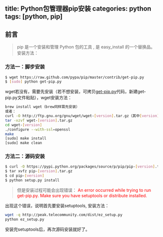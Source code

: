 title: Python包管理器pip安装
categories: python
tags: [python, pip]
---
## 前言
> pip 是一个安装和管理 Python 包的工具 , 是 easy_install 的一个替换品。安装方法：

### 方法一：脚步安装
```bash
$ wget https://raw.github.com/pypa/pip/master/contrib/get-pip.py
$ [sudo] python get-pip.py
```

<!-- more -->

wget若没有，需要先安装（若不想安装，可拷贝[get-pip.py](https://bootstrap.pypa.io/get-pip.py)代码，新建get-pip.py文件粘贴），wget安装方法：
```bash
brew install wget（brew同样需先安装）
或者：
curl -O http://ftp.gnu.org/gnu/wget/wget-[version].tar.gz（其中[version]为具体版本号，进入网址查看并替换）
tar -xzvf wget-[version].tar.gz
cd wget-[version]
./configure --with-ssl=openssl
make
[sudo] make install
[sudo] make clean
```


### 方法二：源码安装
```bash
$ curl -O https://pypi.python.org/packages/source/p/pip/pip-[version].tar.gz（其中[version]为具体版本号，进入网址查看并替换）
$ tar xvfz pip-[version].tar.gz
$ cd pip-[version]
$ python setup.py install
```

> 但是安装过程可能会出现错误：
> <span style="color: red"> An error occurred while trying to run get-pip.py. Make sure you have setuptools or distribute installed.<span>

出现这个错误，说明首先要安装setuptools, 安装方法：
```bash
wget -q http://peak.telecommunity.com/dist/ez_setup.py
python ez_setup.py
```
安装完setuptools后，再次源码安装就好了。
